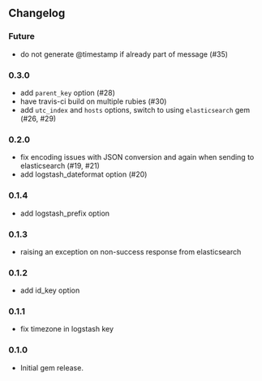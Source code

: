 ## Changelog

### Future

- do not generate @timestamp if already part of message (#35)

### 0.3.0

- add `parent_key` option (#28)
- have travis-ci build on multiple rubies (#30)
- add `utc_index` and `hosts` options, switch to using `elasticsearch` gem (#26, #29)

### 0.2.0

- fix encoding issues with JSON conversion and again when sending to elasticsearch (#19, #21)
- add logstash_dateformat option (#20)

### 0.1.4

- add logstash_prefix option

### 0.1.3

- raising an exception on non-success response from elasticsearch

### 0.1.2

- add id_key option

### 0.1.1

- fix timezone in logstash key


### 0.1.0

 - Initial gem release.
